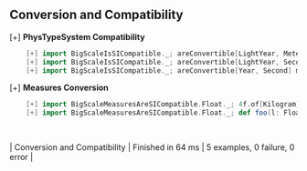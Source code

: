 ## Conversion and Compatibility

[+] __PhysTypeSystem Compatibility__
```scala
	[+] import BigScaleIsSICompatible._; areConvertible[LightYear, Meter] must beTrue 
	[+] import BigScaleIsSICompatible._; areConvertible[LightYear, Second] must beFalse 
	[+] import BigScaleIsSICompatible._; areConvertible[Year, Second] must beTrue 
```

[+] __Measures Conversion__
```scala
	[+] import BigScaleMeasuresAreSICompatible.Float._; 4f.of[Kilogram].convert[Kilogram] =@= 4f.of[Kilogram] 
	[+] import BigScaleMeasuresAreSICompatible.Float._; def foo(l: Float|LightYear) = l.convert[Meter]; foo(2).value == 9.4605284e15f * 2 
  
   
```

| Conversion and Compatibility | Finished in 64 ms | 5 examples, 0 failure, 0 error |

